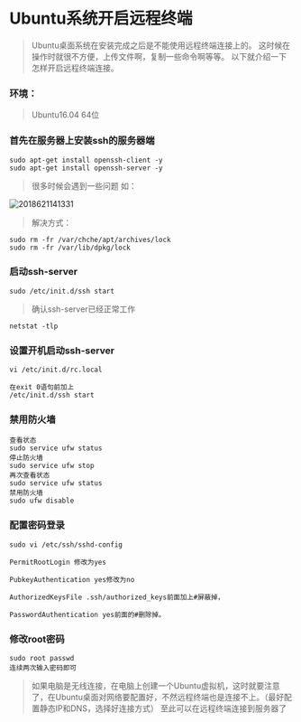 # Ubuntu系统开启远程终端

> Ubuntu桌面系统在安装完成之后是不能使用远程终端连接上的。
> 这时候在操作时就很不方便，上传文件啊，复制一些命令啊等等。
> 以下就介绍一下怎样开启远程终端连接。

### 环境：

> Ubuntu16.04 64位

### 首先在服务器上安装ssh的服务器端

```
sudo apt-get install openssh-client -y
sudo apt-get install openssh-server -y
```

> 很多时候会遇到一些问题 如：

![2018621141331](http://note.itdeer.cn/2018621141331.png)

> 解决方式：

```
sudo rm -fr /var/chche/apt/archives/lock
sudo rm -fr /var/lib/dpkg/lock
```

### 启动ssh-server

```
sudo /etc/init.d/ssh start
```

> 确认ssh-server已经正常工作

```
netstat -tlp
```

### 设置开机启动ssh-server

```
vi /etc/init.d/rc.local

在exit 0语句前加上
/etc/init.d/ssh start
```

### 禁用防火墙

```
查看状态
sudo service ufw status  
停止防火墙
sudo service ufw stop
再次查看状态
sudo service ufw status
禁用防火墙
sudo ufw disable
```

### 配置密码登录

```
sudo vi /etc/ssh/sshd-config

PermitRootLogin 修改为yes

PubkeyAuthentication yes修改为no

AuthorizedKeysFile .ssh/authorized_keys前面加上#屏蔽掉，

PasswordAuthentication yes前面的#删除掉。
```

### 修改root密码

```
sudo root passwd 
连续两次输入密码即可
```

> 如果电脑是无线连接，在电脑上创建一个Ubuntu虚拟机，这时就要注意了，在Ubuntu桌面对网络要配置好，不然远程终端也是连接不上。（最好配置静态IP和DNS，选择好连接方式）
> 至此可以在远程终端连接到服务器了
